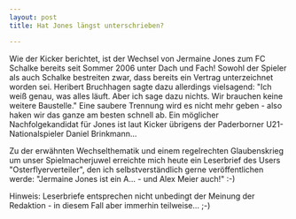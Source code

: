 ```yaml
---
layout: post
title: Hat Jones längst unterschrieben?

---
```


Wie der Kicker berichtet, ist der Wechsel von Jermaine Jones zum FC Schalke bereits seit Sommer 2006 unter Dach und Fach! Sowohl der Spieler als auch Schalke bestreiten zwar, dass bereits ein Vertrag unterzeichnet worden sei. Heribert Bruchhagen sagte dazu allerdings vielsagend: "Ich weiß genau, was alles läuft. Aber ich sage dazu nichts. Wir brauchen keine weitere Baustelle." Eine saubere Trennung wird es nicht mehr geben - also haken wir das ganze am besten schnell ab. Ein möglicher Nachfolgekandidat für Jones ist laut Kicker übrigens der Paderborner U21-Nationalspieler Daniel Brinkmann...

Zu der erwähnten Wechselthematik und einem regelrechten Glaubenskrieg um unser Spielmacherjuwel erreichte mich heute ein Leserbrief des Users "Osterflyerverteiler", den ich selbstverständlich gerne veröffentlichen werde: "Jermaine Jones ist ein A... - und Alex Meier auch!" :-)

Hinweis: Leserbriefe entsprechen nicht unbedingt der Meinung der Redaktion - in diesem Fall aber immerhin teilweise... ;-)
